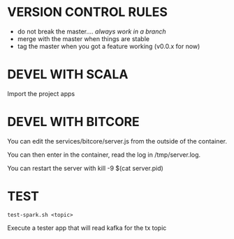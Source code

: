 # VERSION CONTROL RULES

- do not break the master.... *always work in a branch*
- merge with the master when things are stable
- tag the master when you got a feature working (v0.0.x for now)

# DEVEL WITH SCALA

Import the project apps

# DEVEL WITH BITCORE

You can edit the services/bitcore/server.js from the outside of the container.

You can then enter in the container, read the log in /tmp/server.log.

You can restart the server with kill -9 $(cat server.pid)

# TEST

```
test-spark.sh <topic> 
```

Execute a tester app that will read kafka for the tx topic

